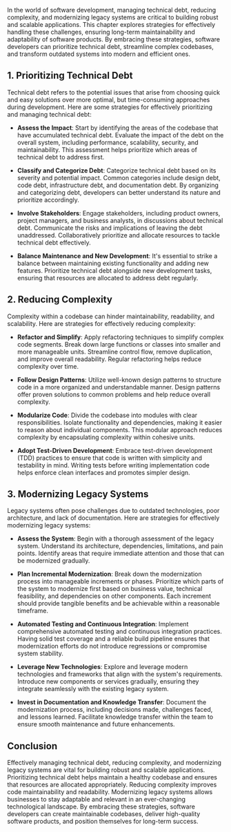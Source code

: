 
In the world of software development, managing technical debt, reducing complexity, and modernizing legacy systems are critical to building robust and scalable applications. This chapter explores strategies for effectively handling these challenges, ensuring long-term maintainability and adaptability of software products. By embracing these strategies, software developers can prioritize technical debt, streamline complex codebases, and transform outdated systems into modern and efficient ones.

## 1\. Prioritizing Technical Debt

Technical debt refers to the potential issues that arise from choosing quick and easy solutions over more optimal, but time-consuming approaches during development. Here are some strategies for effectively prioritizing and managing technical debt:

- **Assess the Impact**: Start by identifying the areas of the codebase that have accumulated technical debt. Evaluate the impact of the debt on the overall system, including performance, scalability, security, and maintainability. This assessment helps prioritize which areas of technical debt to address first.
    
- **Classify and Categorize Debt**: Categorize technical debt based on its severity and potential impact. Common categories include design debt, code debt, infrastructure debt, and documentation debt. By organizing and categorizing debt, developers can better understand its nature and prioritize accordingly.
    
- **Involve Stakeholders**: Engage stakeholders, including product owners, project managers, and business analysts, in discussions about technical debt. Communicate the risks and implications of leaving the debt unaddressed. Collaboratively prioritize and allocate resources to tackle technical debt effectively.
    
- **Balance Maintenance and New Development**: It's essential to strike a balance between maintaining existing functionality and adding new features. Prioritize technical debt alongside new development tasks, ensuring that resources are allocated to address debt regularly.
    

## 2\. Reducing Complexity

Complexity within a codebase can hinder maintainability, readability, and scalability. Here are strategies for effectively reducing complexity:

- **Refactor and Simplify**: Apply refactoring techniques to simplify complex code segments. Break down large functions or classes into smaller and more manageable units. Streamline control flow, remove duplication, and improve overall readability. Regular refactoring helps reduce complexity over time.
    
- **Follow Design Patterns**: Utilize well-known design patterns to structure code in a more organized and understandable manner. Design patterns offer proven solutions to common problems and help reduce overall complexity.
    
- **Modularize Code**: Divide the codebase into modules with clear responsibilities. Isolate functionality and dependencies, making it easier to reason about individual components. This modular approach reduces complexity by encapsulating complexity within cohesive units.
    
- **Adopt Test-Driven Development**: Embrace test-driven development (TDD) practices to ensure that code is written with simplicity and testability in mind. Writing tests before writing implementation code helps enforce clean interfaces and promotes simpler design.
    

## 3\. Modernizing Legacy Systems

Legacy systems often pose challenges due to outdated technologies, poor architecture, and lack of documentation. Here are strategies for effectively modernizing legacy systems:

- **Assess the System**: Begin with a thorough assessment of the legacy system. Understand its architecture, dependencies, limitations, and pain points. Identify areas that require immediate attention and those that can be modernized gradually.
    
- **Plan Incremental Modernization**: Break down the modernization process into manageable increments or phases. Prioritize which parts of the system to modernize first based on business value, technical feasibility, and dependencies on other components. Each increment should provide tangible benefits and be achievable within a reasonable timeframe.
    
- **Automated Testing and Continuous Integration**: Implement comprehensive automated testing and continuous integration practices. Having solid test coverage and a reliable build pipeline ensures that modernization efforts do not introduce regressions or compromise system stability.
    
- **Leverage New Technologies**: Explore and leverage modern technologies and frameworks that align with the system's requirements. Introduce new components or services gradually, ensuring they integrate seamlessly with the existing legacy system.
    
- **Invest in Documentation and Knowledge Transfer**: Document the modernization process, including decisions made, challenges faced, and lessons learned. Facilitate knowledge transfer within the team to ensure smooth maintenance and future enhancements.
    

## Conclusion

Effectively managing technical debt, reducing complexity, and modernizing legacy systems are vital for building robust and scalable applications. Prioritizing technical debt helps maintain a healthy codebase and ensures that resources are allocated appropriately. Reducing complexity improves code maintainability and readability. Modernizing legacy systems allows businesses to stay adaptable and relevant in an ever-changing technological landscape. By embracing these strategies, software developers can create maintainable codebases, deliver high-quality software products, and position themselves for long-term success.
